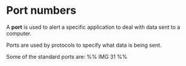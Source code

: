 # Port numbers
A **port** is used to alert a specific application to deal with data sent to a
computer.

Ports are used by protocols to specify what data is being sent.

Some of the standard ports are:
%% IMG 31 %%

